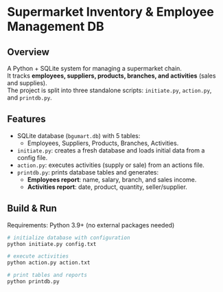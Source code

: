 # Supermarket Inventory & Employee Management DB

## Overview
A Python + SQLite system for managing a supermarket chain.  
It tracks **employees, suppliers, products, branches, and activities** (sales and supplies).  
The project is split into three standalone scripts: `initiate.py`, `action.py`, and `printdb.py`.

## Features
- SQLite database (`bgumart.db`) with 5 tables:
  - Employees, Suppliers, Products, Branches, Activities.
- `initiate.py`: creates a fresh database and loads initial data from a config file.
- `action.py`: executes activities (supply or sale) from an actions file.
- `printdb.py`: prints database tables and generates:
  - **Employees report**: name, salary, branch, and sales income.
  - **Activities report**: date, product, quantity, seller/supplier.

## Build & Run
Requirements: Python 3.9+ (no external packages needed)

```bash
# initialize database with configuration
python initiate.py config.txt

# execute activities
python action.py action.txt

# print tables and reports
python printdb.py
